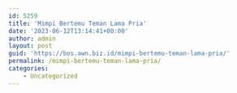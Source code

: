 ```yaml
---
id: 5259
title: 'Mimpi Bertemu Teman Lama Pria'
date: '2023-06-12T13:14:41+00:00'
author: admin
layout: post
guid: 'https://bos.awn.biz.id/mimpi-bertemu-teman-lama-pria/'
permalink: /mimpi-bertemu-teman-lama-pria/
categories:
    - Uncategorized
---
```


